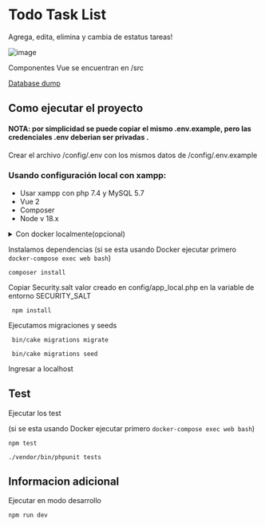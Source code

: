 # Todo Task List

Agrega, edita, elimina y cambia de estatus tareas!



![image](https://github.com/Oriplus/todo_list/assets/42686893/931515a2-26d7-4b7f-8c79-62767dc6d906)

Componentes Vue se encuentran en /src

[Database dump](https://github.com/Oriplus/todo_list/blob/master/database.sql)

## Como ejecutar el proyecto

#### NOTA: por simplicidad se puede copiar el mismo .env.example, pero las credenciales .env deberian ser privadas .

Crear el archivo /config/.env con los mismos datos de /config/.env.example


### Usando configuración local con xampp:
* Usar xampp con php 7.4 y MySQL 5.7
* Vue 2
* Composer
* Node v 18.x

<details>
  <summary>Con docker localmente(opcional)</summary>
 En la raiz de proyecto ejecutar
    
```
 docker-compose build
```
```
 docker-compose up  -d
```
</details>

Instalamos dependencias
(si se esta usando Docker ejecutar primero `docker-compose exec web bash`)
```
composer install
```
Copiar Security.salt valor creado en config/app_local.php en la variable de entorno SECURITY_SALT
```
 npm install
```
Ejecutamos migraciones y seeds
```
 bin/cake migrations migrate
```
```
 bin/cake migrations seed
```

Ingresar a localhost

## Test

Ejecutar los test

(si se esta usando Docker ejecutar primero `docker-compose exec web bash`)
```
npm test
```

```
./vendor/bin/phpunit tests
```

## Informacion adicional
Ejecutar en modo desarrollo
```
npm run dev
```
